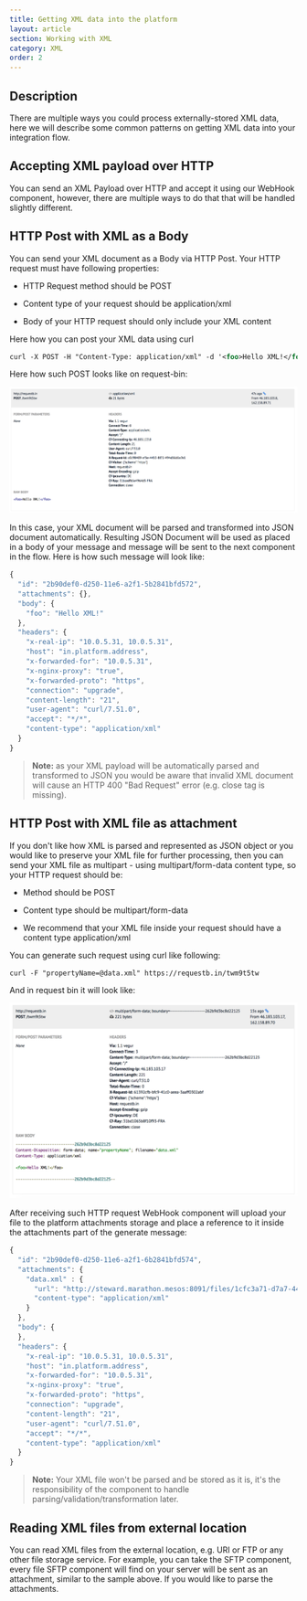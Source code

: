 ```yaml
---
title: Getting XML data into the platform
layout: article
section: Working with XML
category: XML
order: 2
---
```


## Description

There are multiple ways you could process externally-stored XML data, here we will describe some common patterns on getting XML data into your integration flow.

## Accepting XML payload over HTTP

You can send an XML Payload over HTTP and accept it using our WebHook component, however, there are multiple ways to do that that will be handled slightly different.

## HTTP Post with XML as a Body

You can send your XML document as a Body via HTTP Post. Your HTTP request must have following properties:

  * HTTP Request method should be POST

  * Content type of your request should be application/xml

  * Body of your HTTP request should only include your XML content

Here how you can post your XML data using curl

```xml
curl -X POST -H "Content-Type: application/xml" -d '<foo>Hello XML!</foo>' https://in.platform.address/hooks/your-hook
```

Here how such POST looks like on request-bin:

![POST looks like-on request bin 1](/assets/img/getting-started/working-with-XML/POST-looks-like-on-request-bin-1.png)

In this case, your XML document will be parsed and transformed into JSON document automatically. Resulting JSON Document will be used as placed in a body of your message and message will be sent to the next component in the flow. Here is how such message will look like:

```js
{
  "id": "2b90def0-d250-11e6-a2f1-5b2841bfd572",
  "attachments": {},
  "body": {
    "foo": "Hello XML!"
  },
  "headers": {
    "x-real-ip": "10.0.5.31, 10.0.5.31",
    "host": "in.platform.address",
    "x-forwarded-for": "10.0.5.31",
    "x-nginx-proxy": "true",
    "x-forwarded-proto": "https",
    "connection": "upgrade",
    "content-length": "21",
    "user-agent": "curl/7.51.0",
    "accept": "*/*",
    "content-type": "application/xml"
  }
}
```
>**Note:** as your XML payload will be automatically parsed and transformed to JSON you would be aware that invalid XML document will cause an HTTP 400 "Bad Request" error (e.g. close tag is missing).

## HTTP Post with XML file as attachment

If you don't like how XML is parsed and represented as JSON object or you would like to preserve your XML file for further processing, then you can send your XML file as multipart - using multipart/form-data content type, so your HTTP request should be:

  * Method should be POST

  * Content type should be multipart/form-data

  * We recommend that your XML file inside your request should have a content type application/xml

You can generate such request using curl like following:

```xml
curl -F "propertyName=@data.xml" https://requestb.in/twm9t5tw
```

And in request bin it will look like:

![POST looks like-on request bin 2](/assets/img/getting-started/working-with-XML/POST-looks-like-on-request-bin-2.png)

After receiving such HTTP request WebHook component will upload your file to the platform attachments storage and place a reference to it inside the attachments part of the generate message:

```js
{
  "id": "2b90def0-d250-11e6-a2f1-6b2841bfd574",
  "attachments": {
    "data.xml" : {
      "url": "http://steward.marathon.mesos:8091/files/1cfc3a71-d7a7-44e6-a15e-ae18860d537c",
      "content-type": "application/xml"
    }
  },
  "body": {
  },
  "headers": {
    "x-real-ip": "10.0.5.31, 10.0.5.31",
    "host": "in.platform.address",
    "x-forwarded-for": "10.0.5.31",
    "x-nginx-proxy": "true",
    "x-forwarded-proto": "https",
    "connection": "upgrade",
    "content-length": "21",
    "user-agent": "curl/7.51.0",
    "accept": "*/*",
    "content-type": "application/xml"
  }
}
```

>**Note:** Your XML file won't be parsed and be stored as it is, it's the responsibility of the component to handle parsing/validation/transformation later.

## Reading XML files from external location

You can read XML files from the external location, e.g. URI or FTP or any other file storage service. For example, you can take the SFTP component, every file SFTP component will find on your server will be sent as an attachment, similar to the sample above. If you would like to parse the attachments.
